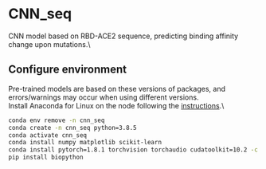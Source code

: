 # CNN_seq
  CNN model based on RBD-ACE2 sequence, predicting binding affinity change upon mutations.\

## Configure environment
  Pre-trained models are based on these versions of packages, and errors/warnings may occur when using different versions.\
  Install Anaconda for Linux on the node following the [instructions](https://docs.anaconda.com/anaconda/install/linux/).\
  ```bash
  conda env remove -n cnn_seq
  conda create -n cnn_seq python=3.8.5
  conda activate cnn_seq
  conda install numpy matplotlib scikit-learn
  conda install pytorch=1.8.1 torchvision torchaudio cudatoolkit=10.2 -c pytorch
  pip install biopython
  ```


